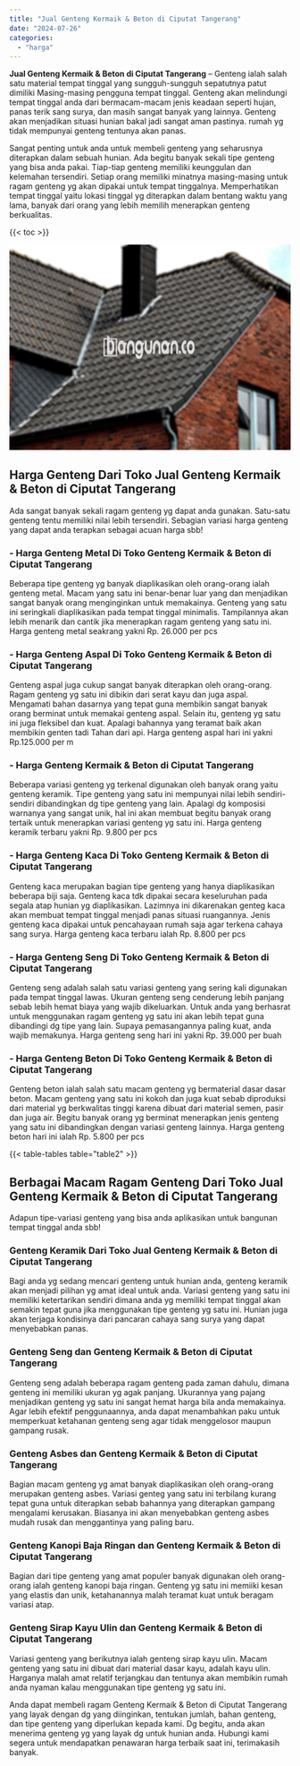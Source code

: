 ```yaml
---
title: "Jual Genteng Kermaik & Beton di Ciputat Tangerang"
date: "2024-07-26"
categories: 
  - "harga"
---
```


**Jual Genteng Kermaik & Beton di Ciputat Tangerang** – Genteng ialah salah satu material tempat tinggal yang sungguh-sungguh sepatutnya patut dimiliki Masing-masing pengguna tempat tinggal. Genteng akan melindungi tempat tinggal anda dari bermacam-macam jenis keadaan seperti hujan, panas terik sang surya, dan masih sangat banyak yang lainnya. Genteng akan menjadikan situasi hunian bakal jadi sangat aman pastinya. rumah yg tidak mempunyai genteng tentunya akan panas.

Sangat penting untuk anda untuk membeli genteng yang seharusnya diterapkan dalam sebuah hunian. Ada begitu banyak sekali tipe genteng yang bisa anda pakai. Tiap-tiap genteng memiliki keunggulan dan kelemahan tersendiri. Setiap orang memiliki minatnya masing-masing untuk ragam genteng yg akan dipakai untuk tempat tinggalnya. Memperhatikan tempat tinggal yaitu lokasi tinggal yg diterapkan dalam bentang waktu yang lama, banyak dari orang yang lebih memilih menerapkan genteng berkualitas.

{{< toc >}}

![Jual Genteng Kermaik & Beton di Ciputat Tangerang](/images/genteng-minimalis-murah08.png)

## Harga Genteng Dari Toko Jual Genteng Kermaik & Beton di Ciputat Tangerang

Ada sangat banyak sekali ragam genteng yg dapat anda gunakan. Satu-satu genteng tentu memiliki nilai lebih tersendiri. Sebagian variasi harga genteng yang dapat anda terapkan sebagai acuan harga sbb!

### \- Harga Genteng Metal Di Toko Genteng Kermaik & Beton di Ciputat Tangerang

Beberapa tipe genteng yg banyak diaplikasikan oleh orang-orang ialah genteng metal. Macam yang satu ini benar-benar luar yang dan menjadikan sangat banyak orang menginginkan untuk memakainya. Genteng yang satu ini seringkali diaplikasikan pada tempat tinggal minimalis. Tampilannya akan lebih menarik dan cantik jika menerapkan ragam genteng yang satu ini. Harga genteng metal seakrang yakni Rp. 26.000 per pcs

### \- Harga Genteng Aspal Di Toko Genteng Kermaik & Beton di Ciputat Tangerang

Genteng aspal juga cukup sangat banyak diterapkan oleh orang-orang. Ragam genteng yg satu ini dibikin dari serat kayu dan juga aspal. Mengamati bahan dasarnya yang tepat guna membikin sangat banyak orang berminat untuk memakai genteng aspal. Selain itu, genteng yg satu ini juga fleksibel dan kuat. Apalagi bahannya yang teramat baik akan membikin genten tadi Tahan dari api. Harga genteng aspal hari ini yakni Rp.125.000 per m

### \- Harga Genteng Kermaik & Beton di Ciputat Tangerang

Beberapa variasi genteng yg terkenal digunakan oleh banyak orang yaitu genteng keramik. Tipe genteng yang satu ini mempunyai nilai lebih sendiri-sendiri dibandingkan dg tipe genteng yang lain. Apalagi dg komposisi warnanya yang sangat unik, hal ini akan membuat begitu banyak orang tertaik untuk menerapkan variasi genteng yg satu ini. Harga genteng keramik terbaru yakni Rp. 9.800 per pcs

### \- Harga Genteng Kaca Di Toko Genteng Kermaik & Beton di Ciputat Tangerang

Genteng kaca merupakan bagian tipe genteng yang hanya diaplikasikan beberapa biji saja. Genteng kaca tdk dipakai secara keseluruhan pada segala atap hunian yg diaplikasikan. Lazimnya ini dikarenakan genteg kaca akan membuat tempat tinggal menjadi panas situasi ruangannya. Jenis genteng kaca dipakai untuk pencahayaan rumah saja agar terkena cahaya sang surya. Harga genteng kaca terbaru ialah Rp. 8.800 per pcs

### \- Harga Genteng Seng Di Toko Genteng Kermaik & Beton di Ciputat Tangerang

Genteng seng adalah salah satu variasi genteng yang sering kali digunakan pada tempat tinggal lawas. Ukuran genteng seng cenderung lebih panjang sebab lebih hemat biaya yang wajib dikeluarkan. Untuk anda yang berhasrat untuk menggunakan ragam genteng yg satu ini akan lebih tepat guna dibandingi dg tipe yang lain. Supaya pemasangannya paling kuat, anda wajib memakunya. Harga genteng seng hari ini yakni Rp. 39.000 per buah

### \- Harga Genteng Beton Di Toko Genteng Kermaik & Beton di Ciputat Tangerang

Genteng beton ialah salah satu macam genteng yg bermaterial dasar dasar beton. Macam genteng yang satu ini kokoh dan juga kuat sebab diproduksi dari material yg berkwalitas tinggi karena dibuat dari material semen, pasir dan juga air. Begitu banyak orang yg berminat menerapkan jenis genteng yang satu ini dibandingkan dengan variasi genteng lainnya. Harga genteng beton hari ini ialah Rp. 5.800 per pcs

{{< table-tables table="table2" >}}

## Berbagai Macam Ragam Genteng Dari Toko Jual Genteng Kermaik & Beton di Ciputat Tangerang

Adapun tipe-variasi genteng yang bisa anda aplikasikan untuk bangunan tempat tinggal anda sbb!

### Genteng Keramik Dari Toko Jual Genteng Kermaik & Beton di Ciputat Tangerang

Bagi anda yg sedang mencari genteng untuk hunian anda, genteng keramik akan menjadi pilihan yg amat ideal untuk anda. Variasi genteng yang satu ini memiliki ketertarikan sendiri dimana anda yg memiliki tempat tinggal akan semakin tepat guna jika menggunakan tipe genteng yg satu ini. Hunian juga akan terjaga kondisinya dari pancaran cahaya sang surya yang dapat menyebabkan panas.

### Genteng Seng dan Genteng Kermaik & Beton di Ciputat Tangerang

Genteng seng adalah beberapa ragam genteng pada zaman dahulu, dimana genteng ini memiliki ukuran yg agak panjang. Ukurannya yang pajang menjadikan genteng yg satu ini sangat hemat harga bila anda memakainya. Agar lebih efektif penggunaannya, anda dapat menambahkan paku untuk memperkuat ketahanan genteng seng agar tidak menggelosor maupun gampang rusak.

### Genteng Asbes dan Genteng Kermaik & Beton di Ciputat Tangerang

Bagian macam genteng yg amat banyak diaplikasikan oleh orang-orang merupakan genteng asbes. Variasi genteg yang satu ini terbilang kurang tepat guna untuk diterapkan sebab bahannya yang diterapkan gampang mengalami kerusakan. Biasanya ini akan menyebabkan genteng asbes mudah rusak dan menggantinya yang paling baru.

### Genteng Kanopi Baja Ringan dan Genteng Kermaik & Beton di Ciputat Tangerang

Bagian dari tipe genteng yang amat populer banyak digunakan oleh orang-orang ialah genteng kanopi baja ringan. Genteng yg satu ini memiiki kesan yang elastis dan unik, ketahanannya malah teramat kuat untuk beragam variasi atap.

### Genteng Sirap Kayu Ulin dan Genteng Kermaik & Beton di Ciputat Tangerang

Variasi genteng yang berikutnya ialah genteng sirap kayu ulin. Macam genteng yang satu ini dibuat dari material dasar kayu, adalah kayu ulin. Harganya malah amat relatif terjangkau dan tentunya akan membikin rumah anda nyaman kalau menggunakan tipe genteng yg satu ini.

Anda dapat membeli ragam Genteng Kermaik & Beton di Ciputat Tangerang yang layak dengan dg yang diinginkan, tentukan jumlah, bahan genteng, dan tipe genteng yang diperlukan kepada kami. Dg begitu, anda akan menerima genteng yg yang layak dg untuk hunian anda. Hubungi kami segera untuk mendapatkan penawaran harga terbaik saat ini, terimakasih banyak.
